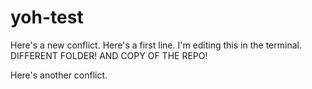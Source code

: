 # yoh-test

Here's a new conflict.
Here's a first line.
I'm editing this in the terminal.
DIFFERENT FOLDER! AND COPY OF THE REPO!

Here's another conflict.
